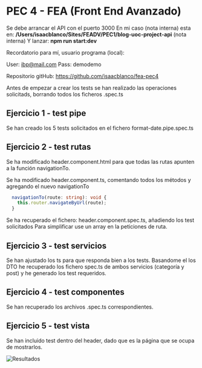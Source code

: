 # PEC 4 - FEA (Front End Avanzado)

Se debe arrancar el API con el puerto 3000
En mi caso (nota interna) esta en: **/Users/isaacblanco/Sites/FEADV/PEC1/blog-uoc-project-api** (nota interna)
Y lanzar: **npm run start:dev**

Recordatorio para mí, usuario programa (local):

User: ibp@mail.com
Pass: demodemo

Repositorio gitHub: https://github.com/isaacblanco/fea-pec4

Antes de empezar a crear los tests se han realizado las operaciones solicitads, borrando todos los ficheros .spec.ts

## Ejercicio 1 - test pipe

Se han creado los 5 tests solicitados en el fichero format-date.pipe.spec.ts

## Ejercicio 2 - test rutas

Se ha modificado header.component.html para que todas las rutas apunten a la función navigationTo.

Se ha modificado header.component.ts, comentando todos los métodos y agregando el nuevo navigationTo

```typescript
  navigationTo(route: string): void {
    this.router.navigateByUrl(route);
  }
```

Se ha recuperado el fichero: header.component.spec.ts, añadiendo los test solicitados
Para simplificar use un array en la peticiones de ruta.

## Ejercicio 3 - test servicios

Se han ajustado los ts para que responda bien a los tests.
Basandome el los DTO he recuperado los fichero spec.ts de ambos servicios (categoría y post) y he generado los test requeridos.

## Ejercicio 4 - test componentes

Se han recuperado los archivos .spec.ts correspondientes.

## Ejercicio 5 - test vista

Se han incluido test dentro del header, dado que es la página que se ocupa de mostrarlos.

![Resultados](results.png)
